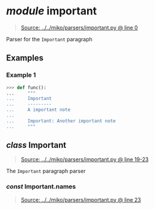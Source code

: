 # *module* **important**

> [Source: ../../miko/parsers/important.py @ line 0](../../miko/parsers/important.py#L0)

Parser for the `Important` paragraph

## Examples

### Example 1

```python
>>> def func():
...     """
...     Important
...     ---------
...     A important note
...
...     Important: Another important note
...     """
```

## *class* **Important**

> [Source: ../../miko/parsers/important.py @ line 19-23](../../miko/parsers/important.py#L19-L23)

The `Important` paragraph parser

### *const* Important.**names**

> [Source: ../../miko/parsers/important.py @ line 23](../../miko/parsers/important.py#L23)
